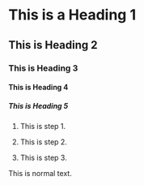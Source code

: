 # This is a Heading 1

## This is Heading 2

### This is Heading 3

#### This is Heading 4

##### This is Heading 5


1. This is step 1.
 2. This is step 2.

3. This is step 3.


This is normal text.
